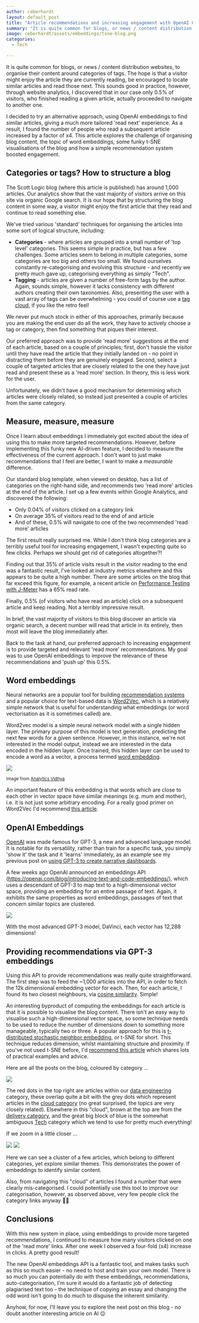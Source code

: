 ```yaml
---
author: ceberhardt
layout: default_post
title: "Article recommendations and increasing engagement with OpenAI GPT-3 Embeddings"
summary: "It is quite common for blogs, or news / content distribution websites, to organise their content around categories of tags. However, this approach is time-consuming, and from measuring behaviours, it doesn't seem to do much to encourage browsing. In this blog post I use the new OpenAI embedding API to create highly targeted article recommendations, resulting in a four-fold (x4) increase in engagement."
image: ceberhardt/assets/embeddings/tsne-blog.png
categories:
  - Tech

---
```


It is quite common for blogs, or news / content distribution websites, to organise their content around categories of tags. The hope is that a visitor might enjoy the article they are currently reading, be encouraged to locate similar articles and read those next. This sounds good in practice, however, through website analytics, I discovered that in our case only 0.5% of visitors, who finished reading a given article, actually proceeded to navigate to another one.

I decided to try an alternative approach, using OpenAI embeddings to find similar articles, giving a much more tailored 'read next' experience. As a result, I found the number of people who read a subsequent article increased by a factor of x4. This article explores the challenge of organising blog content, the topic of word embeddings, some funky t-SNE visualisations of the blog and how a simple recommendation system boosted engagement.

## Categories or tags? How to structure a blog

The Scott Logic blog (where this article is published) has around 1,000 articles. Our analytics show that the vast majority of visitors arrive on this site via organic Google search. It is our hope that by structuring the blog content in some way, a visitor might enjoy the first article that they read and continue to read something else. 

We've tried various 'standard' techniques for organising the articles into some sort of logical structure, including:

  - **Categories** - where articles are grouped into a small number of 'top level' categories. This seems simple in practice, but has a few challenges. Some articles seem to belong in multiple categories, some categories are too big and others too small. We found ourselves constantly re-categorising and evolving this structure - and recently we pretty much gave up, categorising everything as simply "Tech".
  - **Tagging** - articles are given a number of free-form tags by the author. Again, sounds simple, however it lacks consistency with different authors creating their own taxonomies. Also, presenting the user with a vast array of tags can be overwhelming - you could of course use a [tag cloud](https://en.wikipedia.org/wiki/Tag_cloud), if you like the retro feel!

We never put much stock in either of this approaches, primarily because you are making the end user do all the work, they have to actively choose a tag or category, then find something that piques their interest. 

Our preferred approach was to provide 'read more' suggestions at the end of each article, based on a couple of principles; first, don't hassle the visitor until they have read the article that they initially landed on - no point in distracting them before they are genuinely engaged. Second, select a couple of targeted articles that are closely related to the one they have just read and present these as a 'read more' section. In theory, this is less work for the user.

Unfortunately, we didn't have a good mechanism for determining which articles were closely related, so instead just presented a couple of articles from the same category.

## Measure, measure, measure

Once I learn about embeddings I immediately got excited about the idea of using this to make more targeted recommendations. However, before implementing this funky new AI-driven feature, I decided to measure the effectiveness of the current approach. I don't want to just make recommendations that I feel are better, I want to make a _measurable_ difference.

Our standard blog template, when viewed on desktop, has a list of categories on the right-hand side, and recommends two 'read more' articles at the end of the article. I set up a few events within Google Analytics, and discovered the following:

 - Only 0.04% of visitors clicked on a category link
 - On average 35% of visitors read to the end of and article
 - And of these, 0.5% will navigate to one of the two recommended 'read more' articles

The first result really surprised me. While I don't think blog categories are a terribly useful tool for increasing engagement, I wasn't expecting quite so few clicks. Perhaps we should get rid of categories altogether?!

Finding out that 35% of article visits result in the visitor reading to the end was a fantastic result, I've looked at industry metrics elsewhere and this appears to be quite a high number. There are some articles on the blog that far exceed this figure, for example, a recent article on [Performance Testing with J-Meter](https://blog.scottlogic.com/2021/12/09/Performance-Testing-with-JMeter.html) has a 65% read rate. 

Finally, 0.5% (of visitors who have read an article) click on a subsequent article and keep reading. Not a terribly impressive result. 

In brief, the vast majority of visitors to this blog discover an article via organic search, a decent number will read that article in its entirely, then most will leave the blog immediately after.

Back to the task at hand, our preferred approach to increasing engagement is to provide targeted and relevant 'read more' recommendations. My goal was to use OpenAI embeddings to improve the relevance of these recommendations and 'push up' this 0.5%.

## Word embeddings

Neural networks are a popular tool for building [recommendation systems](https://en.wikipedia.org/wiki/Recommender_system) and a popular choice for text-based data is [Word2Vec](https://en.wikipedia.org/wiki/Word2vec), which is a relatively simple network that is useful for understanding what embeddings (or word vectorisation as it is sometimes called) are.

Word2vec model is a simple neural network model with a single hidden layer. The primary purpose of this model is text generation, predicting the next few words for a given sentence. However, in this instance, we're not interested in the model output, instead we are interested in the data encoded in the hidden layer. Once trained, this hidden layer can be used to encode a word as a vector, a process termed [word embedding](https://en.wikipedia.org/wiki/Word_embedding). 

<img src="{{site.baseurl}}/ceberhardt/assets/embeddings/word2vec.png"/>

<small>Image from [Analytics Vidhya](https://www.analyticsvidhya.com/blog/2019/07/how-to-build-recommendation-system-word2vec-python/)</small>

An important feature of this embedding is that words which are close to each other in vector space have similar meanings (e.g. mum and mother), i.e. it is not just some arbitrary encoding. For a really good primer on Word2Vec I'd recommend [this article](https://www.analyticsvidhya.com/blog/2019/07/how-to-build-recommendation-system-word2vec-python).

 ## OpenAI Embeddings

[OpenAI](https://openai.com/) was made famous for GPT-3, a new and advanced language model. It is notable for its versatility, rather than train for a specific task, you simply 'show it' the task and it 'learns' immediately, as an example see my previous post on [using GPT-3 to create narrative dashboards](https://blog.scottlogic.com/2021/12/08/narrative-dashboard.html).

A few weeks ago OpenAI announced an embeddings API (https://openai.com/blog/introducing-text-and-code-embeddings/), which uses a descendant of GPT-3 to map text to a high-dimensional vector space, providing an embedding for an entire passage of text. Again, it exhibits the same properties as word embeddings, passages of text that concern similar topics are clustered.

<img src="{{site.baseurl}}/ceberhardt/assets/embeddings/embeddings.png"/>

With the most advanced GPT-3 model, DaVinci, each vector has 12,288 dimensions!

## Providing recommendations via GPT-3 embeddings

Using this API to provide recommendations was really quite straightforward. The first step was to feed the ~1,000 articles into the API, in order to fetch the 12k dimensional embedding vector for each. Then, for each article, I found its two closest neighbours, via [cosine similarity](https://en.wikipedia.org/wiki/Cosine_similarity). Simple!

An interesting byproduct of computing the embeddings for each article is that it is possible to visualise the blog content. There isn't an easy way to visualise such a high-dimensional vector space, so some technique needs to be used to reduce the number of dimensions down to something more manageable, typically two or three. A popular approach for this is [t-distributed stochastic neighbor embedding](https://en.wikipedia.org/wiki/T-distributed_stochastic_neighbor_embedding), or t-SNE for short. This technique reduces dimension, whilst maintaining structure and proximity. If you've not used t-SNE before, I'd [recommend this article](https://distill.pub/2016/misread-tsne/) which shares lots of practical examples and advice.

Here are all the posts on the blog, coloured by category ...

<img src="{{site.baseurl}}/ceberhardt/assets/embeddings/tsne-blog.png"/>

The red dots in the top right are articles within our [data engineering](https://blog.scottlogic.com/category/data-engineering.html) category, these overlap quite a bit with the grey dots which represent articles in the [cloud category](https://blog.scottlogic.com/category/cloud.html) (no great surprised, the topics are very closely related). Elsewhere in this "cloud", brown at the top are from the [delivery category](https://blog.scottlogic.com/category/delivery.html), and the great big block of blue is the somewhat ambiguous [Tech](https://blog.scottlogic.com/category/tech.html) category which we tend to use for pretty much everything!

If we zoom in a little closer ...

<img src="{{site.baseurl}}/ceberhardt/assets/embeddings/tsne-blog-zoom.png"/>

<img src="{{site.baseurl}}/ceberhardt/assets/embeddings/tsne-blog-zoomed.png"/>

Here we can see a cluster of a few articles, which belong to different categories, yet explore similar themes. This demonstrates the power of embeddings to identify similar content. 

Also, from navigating this "cloud" of articles I found a number that were clearly mis-categorised. I could potentially use this tool to improve our categorisation, however, as observed above, very few people click the category links anyway 🤷‍♀️

## Conclusions

With this new system in place, using embeddings to provide more targeted recommendations, I continued to measure how many visitors clicked on one of the 'read more' links. After one week I observed a four-fold (x4) increase in clicks. A pretty good result!

The new OpenAI embeddings API is a fantastic tool, and makes tasks such as this so much easier - no need to host and train your own model. There is so much you can potentially do with these embeddings, recommendations, auto-categorisation, I'm sure it would do a fantastic job of detecting plagiarised text too - the technique of copying an essay and changing the odd word isn't going to do much to disguise the inherent similarity.

Anyhow, for now, I'll leave you to explore the next post on this blog - no doubt another interesting article on AI 😉






